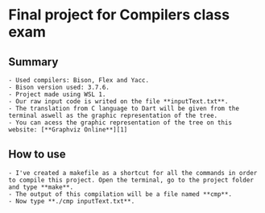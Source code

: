 # Final project for Compilers class exam

## Summary
    - Used compilers: Bison, Flex and Yacc.
    - Bison version used: 3.7.6.
    - Project made using WSL 1.
    - Our raw input code is writed on the file **inputText.txt**.
    - The translation from C language to Dart will be given from the terminal aswell as the graphic representation of the tree.
    - You can acess the graphic representation of the tree on this website: [**Graphviz Online**][1] 

## How to use
    - I've created a makefile as a shortcut for all the commands in order to compile this project. Open the terminal, go to the project folder and type **make**.
    - The output of this compilation will be a file named **cmp**.
    - Now type **./cmp inputText.txt**.


[1]: https://dreampuf.github.io/GraphvizOnline/#graph%20prog%20%7B%0D%0A%20%20%20%20%20%20%20%20%0D%0A%7D
